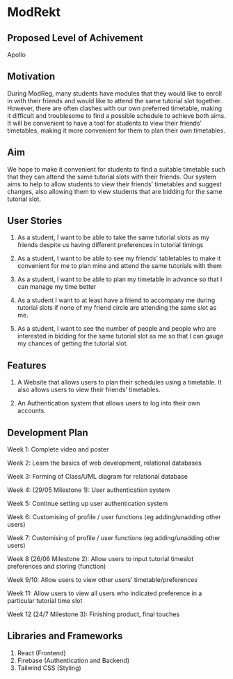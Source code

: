 # ModRekt

## Proposed Level of Achivement

Apollo

## Motivation

During ModReg, many students have modules that they would like to enroll in with their friends and would like to attend the same tutorial slot together. However, there are often clashes with our own preferred timetable, making it difficult and troublesome to find a possible schedule to achieve both aims. It will be convenient to have a tool for students to view their friends’ timetables, making it more convenient for them to plan their own timetables.

## Aim

We hope to make it convenient for students to find a suitable timetable such that they can attend the same tutorial slots with their friends. Our system aims to help to allow students to view their friends’ timetables and suggest changes, also allowing them to view students that are bidding for the same tutorial slot.

## User Stories

1. As a student, I want to be able to take the same tutorial slots as my friends despite us having different preferences in tutorial timings

2. As a student, I want to be able to see my friends’ tabletables to make it convenient for me to plan mine and attend the same tutorials with them

3. As a student, I want to be able to plan my timetable in advance so that I can manage my time better

4. As a student I want to at least have a friend to accompany me during tutorial slots if none of my friend circle are attending the same slot as me.

5. As a student, I want to see the number of people and people who are interested in bidding for the same tutorial slot as me so that I can gauge my chances of getting the tutorial slot.

## Features

1. A Website that allows users to plan their schedules using a timetable. It also allows users to view their friends’ timetables. 

2. An Authentication system that allows users to log into their own accounts.

## Development Plan

Week 1: Complete video and poster

Week 2: Learn the basics of web development, relational databases

Week 3: Forming of Class/UML diagram for relational database

Week 4: (29/05 Milestone 1): User authentication system 

Week 5: Continue setting up user authentication system

Week 6: Customising of profile / user functions (eg adding/unadding other users)

Week 7: Customising of profile / user functions (eg adding/unadding other users)

Week 8 (26/06 Milestone 2): Allow users to input tutorial timeslot preferences and storing (function)

Week 9/10: Allow users to view other users’ timetable/preferences

Week 11: Allow users to view all users who indicated preference in a particular tutorial time slot

Week 12 (24/7 Milestone 3): Finishing product, final touches

## Libraries and Frameworks
1. React (Frontend)
2. Firebase (Authentication and Backend)
3. Tailwind CSS (Styling)
